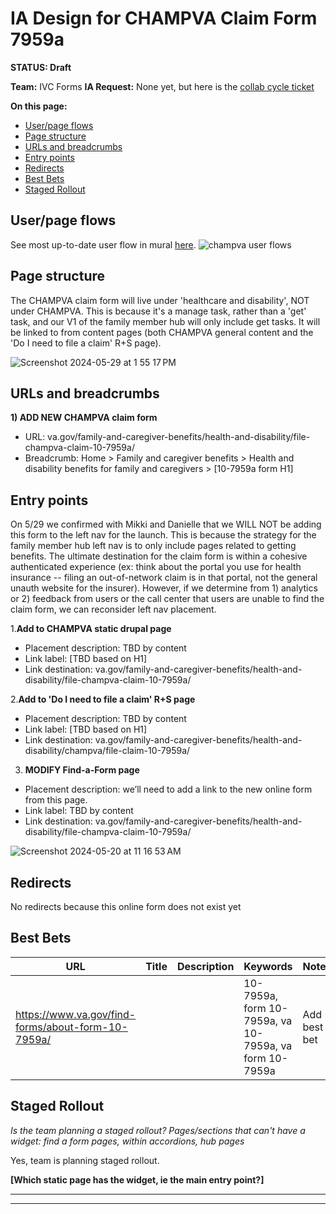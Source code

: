 # IA Design for CHAMPVA Claim Form 7959a
**STATUS: Draft**

**Team:** IVC Forms
**IA Request:** None yet, but here is the [collab cycle ticket](https://github.com/orgs/department-of-veterans-affairs/projects/929/views/1?filterQuery=ohi&pane=issue&itemId=62895038)

**On this page:**
- [User/page flows](#flows)
- [Page structure](#map)
- [URLs and breadcrumbs](#url)
- [Entry points](#nav)
- [Redirects](#redirects)
- [Best Bets](#bestbets)
- [Staged Rollout](#stagedrollout)


## <a name="flows"></a>User/page flows <br>
See most up-to-date user flow in mural [here](https://app.mural.co/t/departmentofveteransaffairs9999/m/departmentofveteransaffairs9999/1702677961676/13148d7aadd948a857eaa8fe5e04f6a9b09c3f9e?sender=ua67f17f1c416a96ea04d2476). 
![champva user flows](https://github.com/department-of-veterans-affairs/va.gov-team/assets/122126772/cbca1cec-9f66-4bb5-9247-792bf308077a)


## <a name="map"></a>Page structure<br>
The CHAMPVA claim form will live under 'healthcare and disability', NOT under CHAMPVA. This is because it's a manage task, rather than a 'get' task, and our V1 of the family member hub will only include get tasks. It will be linked to from content pages (both CHAMPVA general content and the 'Do I need to file a claim' R+S page). 

![Screenshot 2024-05-29 at 1 55 17 PM](https://github.com/department-of-veterans-affairs/va.gov-team/assets/122126772/9df3bfb8-810b-4674-8ea1-c53742734ab2)



## <a name="url"></a>URLs and breadcrumbs

**1) ADD NEW CHAMPVA claim form**
- URL: va.gov/family-and-caregiver-benefits/health-and-disability/file-champva-claim-10-7959a/
- Breadcrumb: Home > Family and caregiver benefits > Health and disability benefits for family and caregivers > [10-7959a form H1]



## <a name="nav"></a>Entry points <br>
On 5/29 we confirmed with Mikki and Danielle that we WILL NOT be adding this form to the left nav for the launch. This is because the strategy for the family member hub left nav is to only include pages related to getting benefits. The ultimate destination for the claim form is within a cohesive authenticated experience (ex: think about the portal you use for health insurance -- filing an out-of-network claim is in that portal, not the general unauth website for the insurer). However, if we determine from 1) analytics or 2) feedback from users or the call center that users are unable to find the claim form, we can reconsider left nav placement.
    
1.**Add to CHAMPVA static drupal page**
  - Placement description: TBD by content
  - Link label: [TBD based on H1]
  - Link destination: va.gov/family-and-caregiver-benefits/health-and-disability/file-champva-claim-10-7959a/

2.**Add to 'Do I need to file a claim' R+S page**
  - Placement description: TBD by content
  - Link label: [TBD based on H1]
  - Link destination: va.gov/family-and-caregiver-benefits/health-and-disability/champva/file-claim-10-7959a/

3. **MODIFY Find-a-Form page**
  - Placement description: we’ll need to add a link to the new online form from this page.
  - Link label: TBD by content
  - Link destination: va.gov/family-and-caregiver-benefits/health-and-disability/file-champva-claim-10-7959a/

![Screenshot 2024-05-20 at 11 16 53 AM](https://github.com/department-of-veterans-affairs/va.gov-team/assets/122126772/dd64f177-31d5-4466-ad21-7b3bdc5e2021)




## <a name="redirects"></a>Redirects <br>
No redirects because this online form does not exist yet


## <a name="bestbets"></a>Best Bets<br>

| URL                                                               | Title                                                            | Description                                                                                                                                                                                 | Keywords                                               | Notes                                                                                                                           |
|-------------------------------------------------------------------|------------------------------------------------------------------|---------------------------------------------------------------------------------------------------------------------------------------------------------------------------------------------|--------------------------------------------------------|---------------------------------------------------------------------------------------------------------------------------------|
| https://www.va.gov/find-forms/about-form-10-7959a/                |  |                                                               | 10-7959a, form 10-7959a, va 10-7959a, va form 10-7959a | Add best bet      |

## <a name="stagedrollout"></a>Staged Rollout<br>
*Is the team planning a staged rollout? Pages/sections that can't have a widget: find a form pages, within accordions, hub pages*

Yes, team is planning staged rollout.

**[Which static page has the widget, ie the main entry point?]**




<hr>
<hr>
